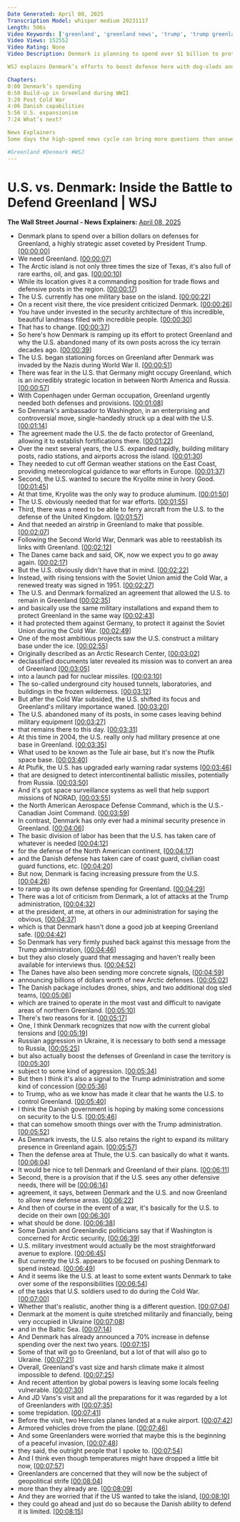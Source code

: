 ```yaml
---
Date Generated: April 08, 2025
Transcription Model: whisper medium 20231117
Length: 506s
Video Keywords: ['greenland', 'greenland news', 'trump', 'trump greenland', 'denmark', 'denmark news', 'denmark greenland trump', 'greenland denmark', 'arctic region', 'danish territories', 'russia', 'russia threats in the arctic', 'national security', 'pituffik space base', 'wwii', 'germany', 'germany greenland', 'rare earths', 'oil', 'arctic island', 'jd vance', 'jd vance greenland', 'us news', 'cryolite mine', 'ivigdud', 'cold war', 'thule air base', 'nuuk airport', 'greenland trump', 'greenland response to trump', 'copenhagen', 'defense', 'wsj', 'wonews']
Video Views: 152552
Video Rating: None
Video Description: Denmark is planning to spend over $1 billion to protect Greenland and the Arctic region – a highly strategic asset coveted by President Trump for its strategic location between North America and Russia. The U.S. has one military base on the island called the Pituffik Space Base and began stationing forces here after Denmark was invaded by Germany during WWII. So why did the U.S. exit the territory in the first place and what level of involvement do they have on the island today?

WSJ explains Denmark’s efforts to boost defense here with dog-sleds and drones – and why the U.S. abandoned several military bases there decades ago.

Chapters:
0:00 Denmark’s spending 
0:50 Build-up in Greenland during WWII
3:20 Post Cold War
4:06 Danish capabilities
5:56 U.S. expansionism
7:24 What’s next?

News Explainers
Some days the high-speed news cycle can bring more questions than answers. WSJ’s news explainers break down the day's biggest stories into bite-size pieces to help you make sense of the news.

#Greenland #Denmark #WSJ
---
```


# U.S. vs. Denmark: Inside the Battle to Defend Greenland | WSJ
**The Wall Street Journal - News Explainers:** [April 08, 2025](https://www.youtube.com/watch?v=kBBe06tC2F8)
*  Denmark plans to spend over a billion dollars on defenses for Greenland, a highly strategic asset coveted by President Trump. [[00:00:00](https://www.youtube.com/watch?v=kBBe06tC2F8&t=0.0s)]
*  We need Greenland. [[00:00:07](https://www.youtube.com/watch?v=kBBe06tC2F8&t=7.26s)]
*  The Arctic island is not only three times the size of Texas, it's also full of rare earths, oil, and gas. [[00:00:10](https://www.youtube.com/watch?v=kBBe06tC2F8&t=10.26s)]
*  While its location gives it a commanding position for trade flows and defensive posts in the region. [[00:00:17](https://www.youtube.com/watch?v=kBBe06tC2F8&t=17.32s)]
*  The U.S. currently has one military base on the island. [[00:00:22](https://www.youtube.com/watch?v=kBBe06tC2F8&t=22.900000000000002s)]
*  On a recent visit there, the vice president criticized Denmark. [[00:00:26](https://www.youtube.com/watch?v=kBBe06tC2F8&t=26.799999999999997s)]
*  You have under invested in the security architecture of this incredible, beautiful landmass filled with incredible people. [[00:00:30](https://www.youtube.com/watch?v=kBBe06tC2F8&t=30.799999999999997s)]
*  That has to change. [[00:00:37](https://www.youtube.com/watch?v=kBBe06tC2F8&t=37.879999999999995s)]
*  So here's how Denmark is ramping up its effort to protect Greenland and why the U.S. abandoned many of its own posts across the icy terrain decades ago. [[00:00:39](https://www.youtube.com/watch?v=kBBe06tC2F8&t=39.76s)]
*  The U.S. began stationing forces on Greenland after Denmark was invaded by the Nazis during World War II. [[00:00:51](https://www.youtube.com/watch?v=kBBe06tC2F8&t=51.8s)]
*  There was fear in the U.S. that Germany might occupy Greenland, which is an incredibly strategic location in between North America and Russia. [[00:00:57](https://www.youtube.com/watch?v=kBBe06tC2F8&t=57.44s)]
*  With Copenhagen under German occupation, Greenland urgently needed both defenses and provisions. [[00:01:08](https://www.youtube.com/watch?v=kBBe06tC2F8&t=68.16s)]
*  So Denmark's ambassador to Washington, in an enterprising and controversial move, single-handedly struck up a deal with the U.S. [[00:01:14](https://www.youtube.com/watch?v=kBBe06tC2F8&t=74.6s)]
*  The agreement made the U.S. the de facto protector of Greenland, allowing it to establish fortifications there. [[00:01:22](https://www.youtube.com/watch?v=kBBe06tC2F8&t=82.47999999999999s)]
*  Over the next several years, the U.S. expanded rapidly, building military posts, radio stations, and airports across the island. [[00:01:30](https://www.youtube.com/watch?v=kBBe06tC2F8&t=90.56s)]
*  They needed to cut off German weather stations on the East Coast, providing meteorological guidance to war efforts in Europe. [[00:01:37](https://www.youtube.com/watch?v=kBBe06tC2F8&t=97.88s)]
*  Second, the U.S. wanted to secure the Kryolite mine in Ivory Good. [[00:01:45](https://www.youtube.com/watch?v=kBBe06tC2F8&t=105.75999999999999s)]
*  At that time, Kryolite was the only way to produce aluminum. [[00:01:50](https://www.youtube.com/watch?v=kBBe06tC2F8&t=110.75999999999999s)]
*  The U.S. obviously needed that for war efforts. [[00:01:55](https://www.youtube.com/watch?v=kBBe06tC2F8&t=115.08s)]
*  Third, there was a need to be able to ferry aircraft from the U.S. to the defense of the United Kingdom. [[00:01:57](https://www.youtube.com/watch?v=kBBe06tC2F8&t=117.88s)]
*  And that needed an airstrip in Greenland to make that possible. [[00:02:07](https://www.youtube.com/watch?v=kBBe06tC2F8&t=127.56s)]
*  Following the Second World War, Denmark was able to reestablish its links with Greenland. [[00:02:12](https://www.youtube.com/watch?v=kBBe06tC2F8&t=132.64000000000001s)]
*  The Danes came back and said, OK, now we expect you to go away again. [[00:02:17](https://www.youtube.com/watch?v=kBBe06tC2F8&t=137.28s)]
*  But the U.S. obviously didn't have that in mind. [[00:02:22](https://www.youtube.com/watch?v=kBBe06tC2F8&t=142.2s)]
*  Instead, with rising tensions with the Soviet Union amid the Cold War, a renewed treaty was signed in 1951. [[00:02:27](https://www.youtube.com/watch?v=kBBe06tC2F8&t=147.6s)]
*  The U.S. and Denmark formalized an agreement that allowed the U.S. to remain in Greenland [[00:02:35](https://www.youtube.com/watch?v=kBBe06tC2F8&t=155.68s)]
*  and basically use the same military installations and expand them to protect Greenland in the same way [[00:02:43](https://www.youtube.com/watch?v=kBBe06tC2F8&t=163.04000000000002s)]
*  it had protected them against Germany, to protect it against the Soviet Union during the Cold War. [[00:02:49](https://www.youtube.com/watch?v=kBBe06tC2F8&t=169.28s)]
*  One of the most ambitious projects saw the U.S. construct a military base under the ice. [[00:02:55](https://www.youtube.com/watch?v=kBBe06tC2F8&t=175.92000000000002s)]
*  Originally described as an Arctic Research Center, [[00:03:02](https://www.youtube.com/watch?v=kBBe06tC2F8&t=182.16s)]
*  declassified documents later revealed its mission was to convert an area of Greenland [[00:03:05](https://www.youtube.com/watch?v=kBBe06tC2F8&t=185.36s)]
*  into a launch pad for nuclear missiles. [[00:03:10](https://www.youtube.com/watch?v=kBBe06tC2F8&t=190.08s)]
*  The so-called underground city housed tunnels, laboratories, and buildings in the frozen wilderness. [[00:03:12](https://www.youtube.com/watch?v=kBBe06tC2F8&t=192.88s)]
*  But after the Cold War subsided, the U.S. shifted its focus and Greenland's military importance waned. [[00:03:20](https://www.youtube.com/watch?v=kBBe06tC2F8&t=200.24s)]
*  The U.S. abandoned many of its posts, in some cases leaving behind military equipment [[00:03:27](https://www.youtube.com/watch?v=kBBe06tC2F8&t=207.08s)]
*  that remains there to this day. [[00:03:31](https://www.youtube.com/watch?v=kBBe06tC2F8&t=211.23999999999998s)]
*  At this time in 2004, the U.S. really only had military presence at one base in Greenland. [[00:03:35](https://www.youtube.com/watch?v=kBBe06tC2F8&t=215.44s)]
*  What used to be known as the Tule air base, but it's now the Ptufik space base. [[00:03:40](https://www.youtube.com/watch?v=kBBe06tC2F8&t=220.92s)]
*  At Ptufik, the U.S. has upgraded early warning radar systems [[00:03:46](https://www.youtube.com/watch?v=kBBe06tC2F8&t=226.35999999999999s)]
*  that are designed to detect intercontinental ballistic missiles, potentially from Russia. [[00:03:50](https://www.youtube.com/watch?v=kBBe06tC2F8&t=230.64s)]
*  And it's got space surveillance systems as well that help support missions of NORAD, [[00:03:55](https://www.youtube.com/watch?v=kBBe06tC2F8&t=235.35999999999999s)]
*  the North American Aerospace Defense Command, which is the U.S.-Canadian Joint Command. [[00:03:59](https://www.youtube.com/watch?v=kBBe06tC2F8&t=239.68s)]
*  In contrast, Denmark has only ever had a minimal security presence in Greenland. [[00:04:06](https://www.youtube.com/watch?v=kBBe06tC2F8&t=246.8s)]
*  The basic division of labor has been that the U.S. has taken care of whatever is needed [[00:04:12](https://www.youtube.com/watch?v=kBBe06tC2F8&t=252.0s)]
*  for the defense of the North American continent, [[00:04:17](https://www.youtube.com/watch?v=kBBe06tC2F8&t=257.44s)]
*  and the Danish defense has taken care of coast guard, civilian coast guard functions, etc. [[00:04:20](https://www.youtube.com/watch?v=kBBe06tC2F8&t=260.16s)]
*  But now, Denmark is facing increasing pressure from the U.S. [[00:04:26](https://www.youtube.com/watch?v=kBBe06tC2F8&t=266.08s)]
*  to ramp up its own defense spending for Greenland. [[00:04:29](https://www.youtube.com/watch?v=kBBe06tC2F8&t=269.44s)]
*  There was a lot of criticism from Denmark, a lot of attacks at the Trump administration, [[00:04:32](https://www.youtube.com/watch?v=kBBe06tC2F8&t=272.88s)]
*  at the president, at me, at others in our administration for saying the obvious, [[00:04:37](https://www.youtube.com/watch?v=kBBe06tC2F8&t=277.52s)]
*  which is that Denmark hasn't done a good job at keeping Greenland safe. [[00:04:42](https://www.youtube.com/watch?v=kBBe06tC2F8&t=282.16s)]
*  So Denmark has very firmly pushed back against this message from the Trump administration, [[00:04:46](https://www.youtube.com/watch?v=kBBe06tC2F8&t=286.96s)]
*  but they also closely guard that messaging and haven't really been available for interviews thus. [[00:04:52](https://www.youtube.com/watch?v=kBBe06tC2F8&t=292.88s)]
*  The Danes have also been sending more concrete signals, [[00:04:59](https://www.youtube.com/watch?v=kBBe06tC2F8&t=299.92s)]
*  announcing billions of dollars worth of new Arctic defenses. [[00:05:02](https://www.youtube.com/watch?v=kBBe06tC2F8&t=302.96000000000004s)]
*  The Danish package includes drones, ships, and two additional dog sled teams, [[00:05:06](https://www.youtube.com/watch?v=kBBe06tC2F8&t=306.56s)]
*  which are trained to operate in the most vast and difficult to navigate areas of northern Greenland. [[00:05:10](https://www.youtube.com/watch?v=kBBe06tC2F8&t=310.96000000000004s)]
*  There's two reasons for it. [[00:05:17](https://www.youtube.com/watch?v=kBBe06tC2F8&t=317.52s)]
*  One, I think Denmark recognizes that now with the current global tensions and [[00:05:19](https://www.youtube.com/watch?v=kBBe06tC2F8&t=319.68s)]
*  Russian aggression in Ukraine, it is necessary to both send a message to Russia, [[00:05:25](https://www.youtube.com/watch?v=kBBe06tC2F8&t=325.68s)]
*  but also actually boost the defenses of Greenland in case the territory is [[00:05:30](https://www.youtube.com/watch?v=kBBe06tC2F8&t=330.72s)]
*  subject to some kind of aggression. [[00:05:34](https://www.youtube.com/watch?v=kBBe06tC2F8&t=334.64000000000004s)]
*  But then I think it's also a signal to the Trump administration and some kind of concession [[00:05:36](https://www.youtube.com/watch?v=kBBe06tC2F8&t=336.24s)]
*  to Trump, who as we know has made it clear that he wants the U.S. to control Greenland. [[00:05:40](https://www.youtube.com/watch?v=kBBe06tC2F8&t=340.72s)]
*  I think the Danish government is hoping by making some concessions on security to the U.S. [[00:05:46](https://www.youtube.com/watch?v=kBBe06tC2F8&t=346.32s)]
*  that can somehow smooth things over with the Trump administration. [[00:05:52](https://www.youtube.com/watch?v=kBBe06tC2F8&t=352.88s)]
*  As Denmark invests, the U.S. also retains the right to expand its military presence in Greenland again. [[00:05:57](https://www.youtube.com/watch?v=kBBe06tC2F8&t=357.12s)]
*  Then the defense area at Thule, the U.S. can basically do what it wants. [[00:06:04](https://www.youtube.com/watch?v=kBBe06tC2F8&t=364.56s)]
*  It would be nice to tell Denmark and Greenland of their plans. [[00:06:11](https://www.youtube.com/watch?v=kBBe06tC2F8&t=371.36s)]
*  Second, there is a provision that if the U.S. sees any other defensive needs, there will be [[00:06:14](https://www.youtube.com/watch?v=kBBe06tC2F8&t=374.96s)]
*  agreement, it says, between Denmark and the U.S. and now Greenland to allow new defense areas. [[00:06:22](https://www.youtube.com/watch?v=kBBe06tC2F8&t=382.96s)]
*  And then of course in the event of a war, it's basically for the U.S. to decide on their own [[00:06:30](https://www.youtube.com/watch?v=kBBe06tC2F8&t=390.88s)]
*  what should be done. [[00:06:38](https://www.youtube.com/watch?v=kBBe06tC2F8&t=398.08s)]
*  Some Danish and Greenlandic politicians say that if Washington is concerned for Arctic security, [[00:06:39](https://www.youtube.com/watch?v=kBBe06tC2F8&t=399.91999999999996s)]
*  U.S. military investment would actually be the most straightforward avenue to explore. [[00:06:45](https://www.youtube.com/watch?v=kBBe06tC2F8&t=405.35999999999996s)]
*  But currently the U.S. appears to be focused on pushing Denmark to spend instead. [[00:06:49](https://www.youtube.com/watch?v=kBBe06tC2F8&t=409.84s)]
*  And it seems like the U.S. at least to some extent wants Denmark to take over some of the responsibilities [[00:06:54](https://www.youtube.com/watch?v=kBBe06tC2F8&t=414.32s)]
*  of the tasks that U.S. soldiers used to do during the Cold War. [[00:07:00](https://www.youtube.com/watch?v=kBBe06tC2F8&t=420.47999999999996s)]
*  Whether that's realistic, another thing is a different question. [[00:07:04](https://www.youtube.com/watch?v=kBBe06tC2F8&t=424.96s)]
*  Denmark at the moment is quite stretched militarily and financially, being very occupied in Ukraine [[00:07:08](https://www.youtube.com/watch?v=kBBe06tC2F8&t=428.08s)]
*  and in the Baltic Sea. [[00:07:14](https://www.youtube.com/watch?v=kBBe06tC2F8&t=434.16s)]
*  And Denmark has already announced a 70% increase in defense spending over the next two years. [[00:07:15](https://www.youtube.com/watch?v=kBBe06tC2F8&t=435.6s)]
*  Some of that will go to Greenland, but a lot of that will also go to Ukraine. [[00:07:21](https://www.youtube.com/watch?v=kBBe06tC2F8&t=441.12s)]
*  Overall, Greenland's vast size and harsh climate make it almost impossible to defend. [[00:07:25](https://www.youtube.com/watch?v=kBBe06tC2F8&t=445.12s)]
*  And recent attention by global powers is leaving some locals feeling vulnerable. [[00:07:30](https://www.youtube.com/watch?v=kBBe06tC2F8&t=450.88s)]
*  And JD Vans's visit and all the preparations for it was regarded by a lot of Greenlanders with [[00:07:35](https://www.youtube.com/watch?v=kBBe06tC2F8&t=455.68s)]
*  some trepidation. [[00:07:41](https://www.youtube.com/watch?v=kBBe06tC2F8&t=461.36s)]
*  Before the visit, two Hercules planes landed at a nuke airport. [[00:07:42](https://www.youtube.com/watch?v=kBBe06tC2F8&t=462.48s)]
*  Armored vehicles drove from the plane. [[00:07:46](https://www.youtube.com/watch?v=kBBe06tC2F8&t=466.8s)]
*  And some Greenlanders were worried that maybe this is the beginning of a peaceful invasion, [[00:07:48](https://www.youtube.com/watch?v=kBBe06tC2F8&t=468.72s)]
*  they said, the outright people that I spoke to. [[00:07:54](https://www.youtube.com/watch?v=kBBe06tC2F8&t=474.40000000000003s)]
*  And I think even though temperatures might have dropped a little bit now, [[00:07:57](https://www.youtube.com/watch?v=kBBe06tC2F8&t=477.68s)]
*  Greenlanders are concerned that they will now be the subject of geopolitical strife [[00:08:04](https://www.youtube.com/watch?v=kBBe06tC2F8&t=484.40000000000003s)]
*  more than they already are. [[00:08:09](https://www.youtube.com/watch?v=kBBe06tC2F8&t=489.6s)]
*  And they are worried that if the US wanted to take the island, [[00:08:10](https://www.youtube.com/watch?v=kBBe06tC2F8&t=490.64000000000004s)]
*  they could go ahead and just do so because the Danish ability to defend it is limited. [[00:08:15](https://www.youtube.com/watch?v=kBBe06tC2F8&t=495.36s)]
